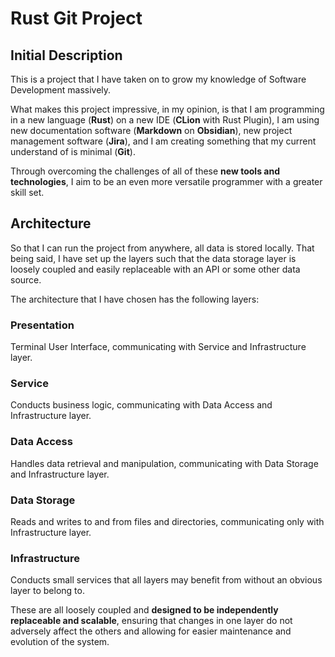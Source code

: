 # Rust Git Project

## Initial Description

This is a project that I have taken on to grow my knowledge of Software Development massively.

What makes this project impressive, in my opinion, is that I am programming in a new language (**Rust**) on a new IDE (**CLion** with Rust Plugin), I am using new documentation software (**Markdown** on **Obsidian**), new project management software (**Jira**), and I am creating something that my current understand of is minimal (**Git**).

Through overcoming the challenges of all of these **new tools and technologies**, I aim to be an even more versatile programmer with a greater skill set.

## Architecture

So that I can run the project from anywhere, all data is stored locally. That being said, I have set up the layers such that the data storage layer is loosely coupled and easily replaceable with an API or some other data source.

The architecture that I have chosen has the following layers:

### Presentation
Terminal User Interface, communicating with Service and Infrastructure layer.

### Service
Conducts business logic, communicating with Data Access and Infrastructure layer.

### Data Access
Handles data retrieval and manipulation, communicating with Data Storage and Infrastructure layer.

### Data Storage
Reads and writes to and from files and directories, communicating only with Infrastructure layer.

### Infrastructure
Conducts small services that all layers may benefit from without an obvious layer to belong to.

These are all loosely coupled and **designed to be independently replaceable and scalable**, ensuring that changes in one layer do not adversely affect the others and allowing for easier maintenance and evolution of the system.